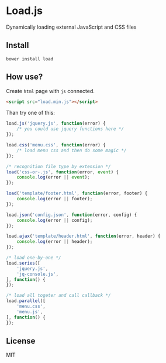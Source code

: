 # Load.js

Dynamically loading external JavaScript and CSS files 

## Install

```
bower install load
```

## How use?
Create `html` page with `js` connected.

```html
<script src="load.min.js"></script>
```

Than try one of this:

```js
load.js('jquery.js', function(error) {
    /* you could use jquery functions here */
});

load.css('menu.css', function(error) {
    /* load menu css and then do some magic */
});

/* recognition file type by extension */
load('css-or-.js', function(error, event) {
    console.log(error || event);
});

load('template/footer.html', function(error, footer) {
    console.log(error || footer);
});

load.json('config.json', function(error, config) {
    console.log(error || config);
});

load.ajax('template/header.html', function(error, header) {
    console.log(error || header);
});

/* load one-by-one */
load.series([
    'jquery.js',
    'jq-console.js',
], function() {
});

/* load all togeter and call callback */
load.parallel([
    'menu.css',
    'menu.js',
], function() {
});
```

## License

MIT
